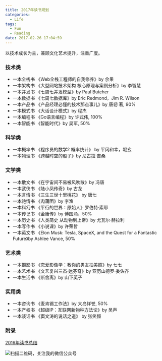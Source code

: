```yaml
---
title: 2017年读书规划
categories:
  - Life
tags:
  - Fun
  - Reading
date: 2017-02-26 17:04:59
---
```


以技术成长为主，兼顾文化艺术提升，注重广度。

### 技术类
- 一本全栈书 《Web全栈工程师的自我修养》by 余果
- 一本架构书 《大型网站技术架构 核心原理与案例分析》by 李智慧
- 一本并发书 《七周七并发模型》by Paul Butcher
- 一本数据书 《七周七数据库》by Eric Redmond，Jim R. Wilson
- 一本产品书 《产品经理必懂的技术那点事儿》by 唐韧 著, 90%
- 一本模式书 《大话设计模式》by 程杰
- 一本编程书 《Go语言编程》by 许式伟, 100%
- 一本智能书 《智能时代》by 吴军, 50%

### 科学类
- 一本概率书 《程序员的数学2 概率统计》 by 平冈和幸，堀玄
- 一本物理书 《跨越时空的骰子》by 尼古拉·吉桑

### 文学类
- 一本散文书 《在宇宙间不易被风吹散》by 冯唐
- 一本武侠书 《陆小凤传奇》by 古龙
- 一本言情书 《三生三世十里桃花》 by 唐七
- 一本艳情书 《肉蒲团》by 李渔
- 一本科幻书 《平行的世界：原始人》罗伯特·索耶
- 一本传记书 《金庸传》by 傅国涌，50%
- 一本历史书 《人类简史 从动物到上帝》by 尤瓦尔·赫拉利
- 一本写作书 《小说课》by 许荣哲
- 一本英文书 《Elon Musk: Tesla, SpaceX, and the Quest for a Fantastic Future》by Ashlee Vance, 50%

### 艺术类
- 一本摄影书 《恋爱影像学：教你的男友拍美照》by 七七
- 一本艺术书 《文艺复兴三杰·达芬奇》by 亚历山德罗·委佐齐
- 一本生活书 《断舍离》by 山下英子

### 实用类
- 一本咨询书 《麦肯锡工作法》by 大岛祥誉, 50%
- 一本产权书 《超级IP：互联网新物种方法论》by 吴声
- 一本谈话书 《窦文涛的说话之道》 by 张笑恒

### 附录
[2016年读书总结](/2016/12/29/book-list-2016/)

![扫描二维码，关注我的微信公众号](/images/qrcode_songzheglobal_2017.jpg)
